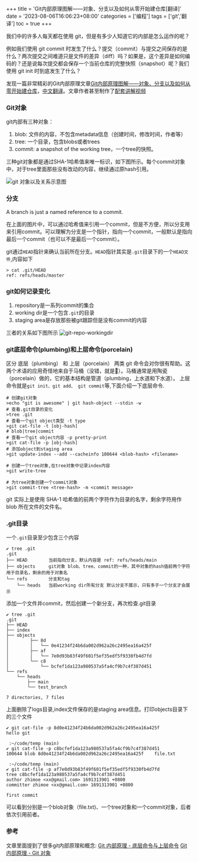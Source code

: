 +++
title = 'Git内部原理图解——对象、分支以及如何从零开始建仓库[翻译]'
date = '2023-08-06T16:06:23+08:00'
categories = ['编程']
tags = ['git','翻译']
toc = true
+++

我们中的许多人每天都在使用 git，但是有多少人知道它的内部是怎么运作的呢？

例如我们使用 git commit 时发生了什么？提交（commit）与提交之间保存的是什么？两次提交之间难道只是文件的差异（diff）吗？如果是，这个差异是如何编码的？还是说每次提交都会保存一个当前仓库的完整快照（snapshot）呢？我们使用 git init 时到底发生了什么？

发现一篇非常精彩的Git内部原理文章[Git内部原理图解——对象、分支以及如何从零开始建仓库](https://medium.com/swimm/a-visualized-intro-to-git-internals-objects-and-branches-68df85864037)，[中文翻译](https://www.freecodecamp.org/chinese/news/git-internals-objects-branches-create-repo/)。文章作者甚至制作了[配套讲解视频](https://www.youtube.com/playlist?list=PL9lx0DXCC4BNUby5H58y6s2TQVLadV8v7)


<!--more-->

### Git对象
git内部有三种对象：
1. blob: 文件的内容，不包含metadata信息（创建时间，修改时间，作者等）
2. tree: 一个目录，包含blobs或者trees
3. commit: a snapshot of the working tree，一个tree的快照。 

三种git对象都是通过SHA-1哈希值来唯一标识，如下图所示。每个commit对象中，对于tree里面那些没有改动的内容，继续通过原hash引用。

![git 对象以及关系示意图](https://jsd.cdn.zzko.cn/gh/zhimoe/zhimoe.pic@main/pic/git-objects.1pz0i807ve0w.webp)

### 分支
A branch is just a named reference to a commit.

在上面的图片中，可以通过哈希值来引用一个commit，但是不方便，所以分支用来引用commit。可以理解为分支是一个指针，指向一个commit，一般默认是指向最后一个commit（也可以不是最后一个commit）。

git通过`HEAD`指针来确认当前所在分支。`HEAD`指针其实是`.git`目录下的一个`HEAD文件`,内容如下
```shell
> cat .git/HEAD
ref: refs/heads/master
```

### git如何记录变化

1. repository是一系列commit的集合
2. working dir是一个包含`.git`的目录
3. staging area是存放那些被git跟踪但是没有commit的内容

三者的关系如下图所示
![git-repo-workingdir](https://jsd.cdn.zzko.cn/gh/zhimoe/zhimoe.pic@main/pic/git-repo-workingdir.39ykllsr2to0.webp)

### git底层命令(plumbing)和上层命令(porcelain)
区分 底层（plumbing） 和 上层（porcelain） 两类 git 命令会对你很有帮助。这两个术语的应用奇怪地来自于马桶（没错，就是🚽）。马桶通常是用陶瓷（porcelain）做的，它的基本结构是管道（plumbing，上水道和下水道）。
上层命令就是`git init、git add、 git commit`等,下面介绍一下底层命令.

```shell
# 创建git对象
>echo "git is awesome" | git hash-object --stdin -w
# 查看.git目录的变化
>tree .git
# 查看一个git object类型 -t type
>git cat-file -t [obj-hash]
# blob|tree|commit
# 查看一个git object内容 -p pretty-print
>git cat-file -p [obj-hash]
# 添加object到staging area
>git update-index --add --cacheinfo 100644 <blob-hash> <filename>

# 创建一个tree对象,在tree对象中记录index内容
>git write-tree

# 为tree对象创建一个commit对象
>git commit-tree <tree-hash> -m <commit message>

```
git 实际上是使用 SHA-1 哈希值的前两个字符作为目录的名字，剩余字符用作 blob 所在文件的文件名。

### .git目录
一个`.git`目录至少包含三个内容
```shell
✔ tree .git
.git
├── HEAD        当前指向分支，默认内容是 ref: refs/heads/main
├── objects     git对象 blob、tree、commit的一种，其中对象的hash值前两个字符用于目录名，剩余的用于对象名
└── refs        分支和tag
    └── heads   当前working dir所有分支 默认分支不展示，只有多于一个分支才会展示 
```
添加一个文件并commit，然后创建一个新分支，再次检查.git目录
```shell
✔ tree .git
.git
├── HEAD
├── index
├── objects
│        ├── 8d
│        │   └── 0e41234f24b6da002d962a26c2495ea16a425f
│        ├── af
│        │   └── 7e0d93b83f49f601f5ef35edf5f9330fb4d7fd
│        └── c8
│            └── bcfef1da123a980537a5fa4cf9b7c4f387d451
└── refs
    └── heads
        ├── main
        └── test_branch

7 directories, 7 files
```
上面删除了logs目录,index文件保存的是staging area信息。打印objects目录下的三个文件
```shell
✔ git cat-file -p 8d0e41234f24b6da002d962a26c2495ea16a425f
hello git

 :~/code/temp (main)
✔ git cat-file -p c8bcfef1da123a980537a5fa4cf9b7c4f387d451
100644 blob 8d0e41234f24b6da002d962a26c2495ea16a425f	file.txt

 :~/code/temp (main)
✔ git cat-file -p af7e0d93b83f49f601f5ef35edf5f9330fb4d7fd
tree c8bcfef1da123a980537a5fa4cf9b7c4f387d451
author zhimoe <xx@gmail.com> 1691313901 +0800
committer zhimoe <xx@gmail.com> 1691313901 +0800

first commit
```
可以看到分别是一个blob对象（file.txt)、一个tree对象和一个commit对象，后者依次引用前者。

### 参考
文章里面提到了很多git内部原理和概念:
[Git 内部原理 - 底层命令与上层命令](https://git-scm.com/book/zh/v2/Git-%E5%86%85%E9%83%A8%E5%8E%9F%E7%90%86-%E5%BA%95%E5%B1%82%E5%91%BD%E4%BB%A4%E4%B8%8E%E4%B8%8A%E5%B1%82%E5%91%BD%E4%BB%A4)
[Git 内部原理 - Git 对象](https://git-scm.com/book/zh/v2/Git-%E5%86%85%E9%83%A8%E5%8E%9F%E7%90%86-Git-%E5%AF%B9%E8%B1%A1)